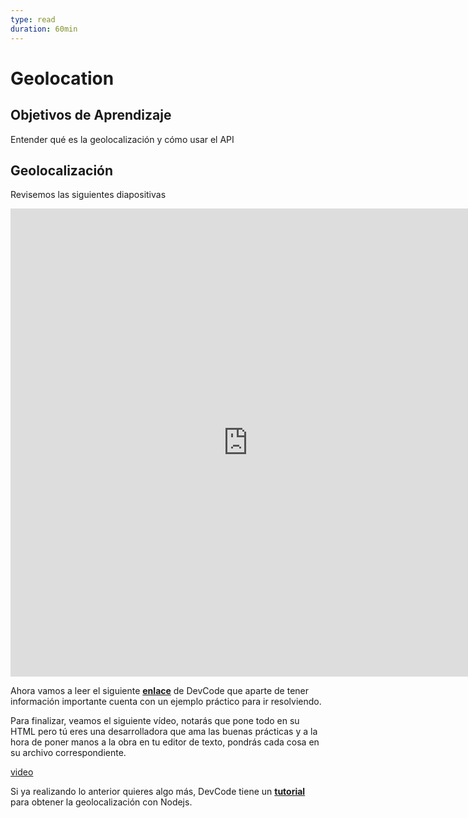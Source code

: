 ```yaml
---
type: read
duration: 60min
---
```


# Geolocation

## Objetivos de Aprendizaje

Entender qué es la geolocalización y cómo usar el API

## Geolocalización

Revisemos las siguientes diapositivas

<iframe
  src="https://docs.google.com/presentation/d/e/2PACX-1vQbFDCCktoR42Inmp5jjBt-OkwBMPS-CxOI4k4FgHvQKEOkLvht3qTZc5bYz4X8Vjt--a3NepBgu2A-/embed?start=false&loop=false&delayms=5000"
  frameborder="0"
  width="760"
  height="749"
  allowfullscreen="true"
  mozallowfullscreen="true"
  webkitallowfullscreen="true"></iframe>

Ahora vamos a leer el siguiente **[enlace](https://devcode.la/tutoriales/api-geolocalizacion-html5/)**
de DevCode que aparte de tener información importante cuenta con un ejemplo
práctico para ir resolviendo.

Para finalizar, veamos el siguiente vídeo, notarás que pone todo en su HTML
pero tú eres una desarrolladora que ama las buenas prácticas y a la hora de
poner manos a la obra en tu editor de texto, pondrás cada cosa en su archivo
correspondiente.

[video](https://www.youtube.com/watch?v=XX9Kmg3qLRk)

Si ya realizando lo anterior quieres algo más, DevCode tiene un **[tutorial](https://devcode.la/tutoriales/geolocalizacion-nodejs/)**
para obtener la geolocalización con Nodejs.
